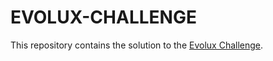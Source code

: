 # EVOLUX-CHALLENGE

This repository contains the solution to the [Evolux Challenge](./CHALLENGE.md).
